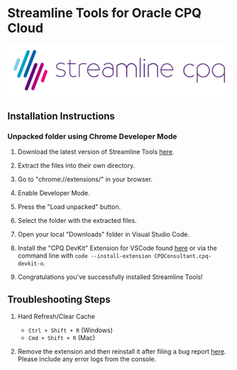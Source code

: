 # Streamline Tools for Oracle CPQ Cloud

![streamlinecpqlogo](SLCPQ_LOGO_SITE.png)

<!-- BADGING 
[![Pull Requests Welcome](https://img.shields.io/badge/PRs-welcome-brightgreen.svg?style=flat)](https://github.com/loganbek/streamlineTools/pulls)
[![Version](https://badge.fury.io/gh/tterb%2FHyde.svg)](https://github.com/loganbek/streamlineTools/releases)
[![GitHub Release](https://img.shields.io/github/release/tterb/PlayMusic.svg?style=flat)](https://github.com/loganbek/streamlineTools/releases)
[![Issues](https://img.shields.io/github/issues-raw/tterb/PlayMusic.svg?maxAge=25000)](https://github.com/loganbek/streamlineTools/issues)
[![Maintenance](https://img.shields.io/badge/Maintained%3F-yes-green.svg)](https://github.com/loganbek/streamlineTools/graphs/commit-activity) -->

<!-- ## License
[![MIT License](https://img.shields.io/apm/l/atomic-design-ui.svg?)](https://github.com/tterb/atomic-design-ui/blob/master/LICENSEs)
[![GPLv3 License](https://img.shields.io/badge/License-GPL%20v3-yellow.svg)](https://opensource.org/licenses/)
[![AGPL License](https://img.shields.io/badge/license-AGPL-blue.svg)](http://www.gnu.org/licenses/agpl-3.0)   -->

## Installation Instructions

<!-- ### Chrome Webstore

1) You can add the latest version of Streamline Tools [here](placeholder). -->

### Unpacked folder using Chrome Developer Mode

1) Download the latest version of Streamline Tools [here](https://github.com/loganbek/streamlineTools/releases).

2) Extract the files into their own directory.

3) Go to "chrome://extensions/" in your browser.

4) Enable Developer Mode.

5) Press the "Load unpacked" button.

6) Select the folder with the extracted files.

7) Open your local "Downloads" folder in Visual Studio Code.

8) Install the "CPQ DevKit" Extension for VSCode found [here](https://marketplace.visualstudio.com/items?itemName=CPQConsultant.cpq-devkit-o) or via the command line with `code --install-extension CPQConsultant.cpq-devkit-o`.

9) Congratulations you've successfully installed Streamline Tools!

<!-- 9) Enable the Native File System API via [chrome://flags#native-file-system-api](chrome://flags#native-file-system-api) flag. TODO: may be able to remove this -->

<!-- ### Windows Installation

- Ensure you have downloaded and installed git [here](https://git-scm.com/download/win) -->

## Troubleshooting Steps

1) Hard Refresh/Clear Cache
    - `Ctrl + Shift + R` (Windows)
    - `Cmd + Shift + R` (Mac)

2) Remove the extension and then reinstall it after filing a bug report [here](https://github.com/loganbek/streamlineTools/issues/new?assignees=loganbek&labels=&template=bug_report.md&title=). Please include any error logs from the console.
